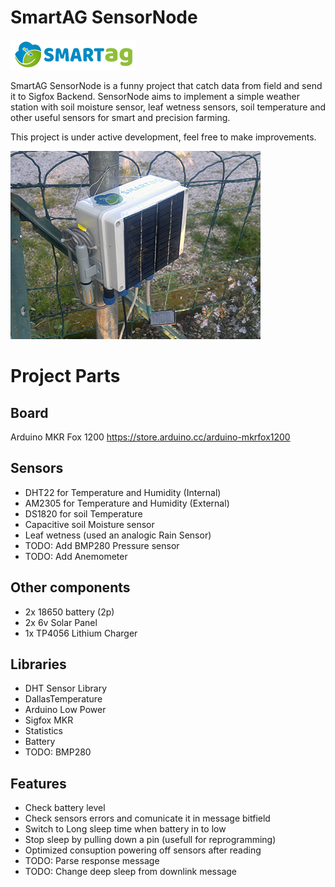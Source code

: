 # SmartAG SensorNode
![smartag-logo](docs/images/smartag-logo.png)

SmartAG SensorNode is a funny project that catch data from field and send it to Sigfox Backend. SensorNode aims to implement a simple weather station with soil moisture sensor, leaf wetness sensors, soil temperature and other useful sensors for smart and precision farming.

This project is under active development, feel free to make improvements.

![sensornode](docs/images/sensornode.jpg)

# Project Parts
## Board
Arduino MKR Fox 1200
https://store.arduino.cc/arduino-mkrfox1200

## Sensors
- DHT22 for Temperature and Humidity (Internal)
- AM2305 for Temperature and Humidity (External)
- DS1820 for soil Temperature
- Capacitive soil Moisture sensor
- Leaf wetness (used an analogic Rain Sensor)
- TODO: Add BMP280 Pressure sensor
- TODO: Add Anemometer

## Other components
- 2x 18650 battery (2p)
- 2x 6v Solar Panel
- 1x TP4056 Lithium Charger

## Libraries
- DHT Sensor Library
- DallasTemperature
- Arduino Low Power
- Sigfox MKR
- Statistics
- Battery
- TODO: BMP280

## Features
- Check battery level
- Check sensors errors and comunicate it in message bitfield
- Switch to Long sleep time when battery in to low
- Stop sleep by pulling down a pin (usefull for reprogramming)
- Optimized consuption powering off sensors after reading
- TODO: Parse response message
- TODO: Change deep sleep from downlink message


